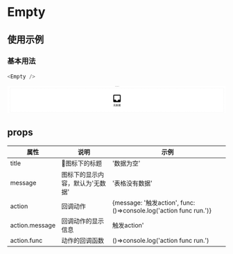 # Empty

## 使用示例
### 基本用法
```javascript
<Empty />
```
![](/docs/imgs/example-empty0.png)
## props
|属性       |说明|示例|
|-|-|-|
|title|图标下的标题|'数据为空'|
|message|图标下的显示内容，默认为'无数据'|'表格没有数据'|
|action|回调动作|{message: '触发action', func: ()=>console.log('action func run.')}|
|action.message|回调动作的显示信息|触发action'|
|action.func|动作的回调函数|()=>console.log('action func run.')|